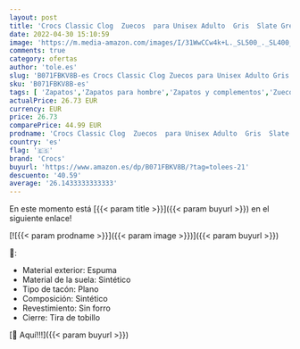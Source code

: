 ```yaml
---
layout: post
title: 'Crocs Classic Clog  Zuecos  para Unisex Adulto  Gris  Slate Grey   37/38 EU'
date: 2022-04-30 15:10:59
image: 'https://m.media-amazon.com/images/I/31WwCCw4k+L._SL500_._SL400_.jpg'
comments: true
category: ofertas
author: 'tole.es'
slug: 'B071FBKV8B-es Crocs Classic Clog Zuecos para Unisex Adulto Gris Slate...'
sku: 'B071FBKV8B-es'
tags: [ 'Zapatos','Zapatos para hombre','Zapatos y complementos','Zuecos y mules para hombre','crocs','zuecos','🇪🇸', ]
actualPrice: 26.73 EUR
currency: EUR
price: 26.73
comparePrice: 44.99 EUR
prodname: 'Crocs Classic Clog  Zuecos  para Unisex Adulto  Gris  Slate Grey   37/38 EU'
country: 'es'
flag: '🇪🇸'
brand: 'Crocs'
buyurl: 'https://www.amazon.es/dp/B071FBKV8B/?tag=tolees-21'
descuento: '40.59'
average: '26.1433333333333'
---
```


En este momento está [{{< param title >}}]({{< param buyurl >}}) en el siguiente enlace!

[![{{< param prodname >}}]({{< param image >}})]({{< param buyurl >}})

🔎:

- Material exterior: Espuma
- Material de la suela: Sintético
- Tipo de tacón: Plano
- Composición: Sintético
- Revestimiento: Sin forro
- Cierre: Tira de tobillo

[🛒 Aquí!!!]({{< param buyurl >}})
